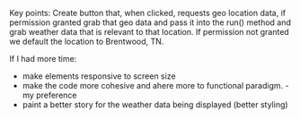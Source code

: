 
Key points: 
 Create button that, when clicked, requests geo location data, if permission granted grab that geo data and pass it into
    the run() method and grab weather data that is relevant to that location. If permission not granted we default the location to 
    Brentwood, TN.
    
    
 If I had more time:
  - make elements responsive to screen size
  - make the code more cohesive and ahere more to functional paradigm. - my preference
  - paint a better story for the weather data being displayed (better styling)
